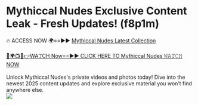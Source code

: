 # Mythiccal Nudes Exclusive Content Leak - Fresh Updates! (f8p1m)

🔥 ACCESS NOW 🌍==►► <a href="https://tinyurl.com/2mz8nhtm" rel="nofollow">Mythiccal Nudes Latest Collection</a>
<br><br>
[🔴🌍📺📱👉WA𝚃CH Now==►► CLICK HERE TO Mythiccal Nudes 𝚆𝙰𝚃𝙲𝙷 NOW](https://tinyurl.com/2mz8nhtm)
<br><br>
Unlock Mythiccal Nudes's private videos and photos today! Dive into the newest 2025 content updates and explore exclusive material you won’t find anywhere else.
<br>
<a href="https://tinyurl.com/2mz8nhtm" rel="nofollow" data-target="animated-image.originalLink"><img src="https://camo.githubusercontent.com/8a4f000d20f83aca3bf7ec5f350d767afa0574a8a352519fd8cfa583a6f93a33/68747470733a2f2f692e696d6775722e636f6d2f644a486b345a712e676966" data-canonical-src="https://i.imgur.com/dJHk4Zq.gif" style="max-width: 100%; display: inline-block;" data-target="animated-image.originalImage"></a>
<br>
